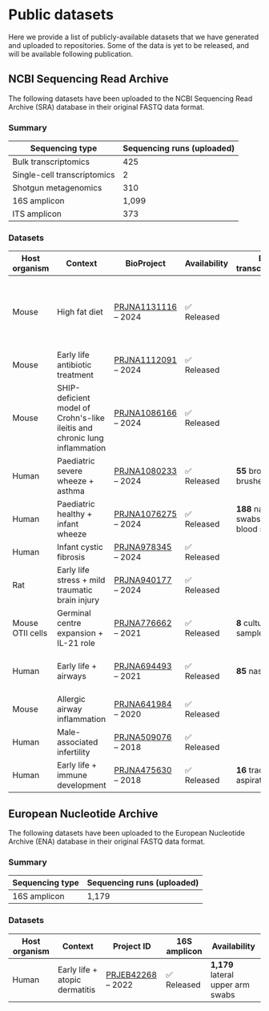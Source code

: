 # Public datasets

Here we provide a list of publicly-available datasets that we have generated and uploaded to repositories. Some of the data is yet to be released, and will be available following publication.

## NCBI Sequencing Read Archive

The following datasets have been uploaded to the NCBI Sequencing Read Archive (SRA) database in their original FASTQ data format.

### Summary

| Sequencing type | Sequencing runs (uploaded) |
|---|---|
| Bulk transcriptomics | 425 |
| Single-cell transcriptomics | 2 |
| Shotgun metagenomics | 310 |
| 16S amplicon | 1,099 |
| ITS amplicon | 373 |

### Datasets

| Host organism | Context | BioProject | Availability | Bulk transcriptomics | Single-cell transcriptomics| Shotgun metagenomics | 16S amplicon | ITS amplicon |
|---|---|---|---|---|---|---|---|---|
| Mouse | High fat diet | [PRJNA1131116](https://www.ncbi.nlm.nih.gov/bioproject/PRJNA1131116) &ndash; 2024 | :white_check_mark: Released | | | **24** ileum luminal samples + **24** ileum mucosal samples + **22** colon luminal samples | **30** stool samples | |
| Mouse | Early life antibiotic treatment | [PRJNA1112091](https://www.ncbi.nlm.nih.gov/bioproject/PRJNA1112091) &ndash; 2024 | :white_check_mark: Released | | **2** lung structural cell digests | **96** stool samples | **41** lung tissue samples + **30** BAL samples | |
| Mouse | SHIP-deficient model of Crohn's-like ileitis and chronic lung inflammation | [PRJNA1086166](https://www.ncbi.nlm.nih.gov/bioproject/PRJNA1086166) &ndash; 2024 | :white_check_mark: Released | | | | **24** stool samples | |
| Human | Paediatric severe wheeze + asthma | [PRJNA1080233](https://www.ncbi.nlm.nih.gov/bioproject/PRJNA1080233) &ndash; 2024 | :white_check_mark: Released | **55** bronchial brushes | | **28** bronchial brushes | | |
| Human | Paediatric healthy + infant wheeze | [PRJNA1076275](https://www.ncbi.nlm.nih.gov/bioproject/?term=PRJNA1076275) &ndash; 2024 | :white_check_mark: Released | **188** nasal swabs + **73** blood samples | | | **320** nasal swabs | **135** nasal swabs |
| Human | Infant cystic fibrosis | [PRJNA978345](https://www.ncbi.nlm.nih.gov/bioproject/?term=PRJNA978345) &ndash; 2024 | :white_check_mark: Released | | | **96** stool samples | **75** BAL samples | |
| Rat | Early life stress + mild traumatic brain injury | [PRJNA940177](https://www.ncbi.nlm.nih.gov/bioproject/?term=PRJNA940177) &ndash; 2024 | :white_check_mark: Released | | | | **76** stool samples | |
| Mouse OTII cells | Germinal centre expansion + IL-21 role | [PRJNA776662](https://www.ncbi.nlm.nih.gov/bioproject/PRJNA776662) &ndash; 2021 | :white_check_mark: Released | **8** culture samples | | | | |
| Human | Early life + airways | [PRJNA694493](https://www.ncbi.nlm.nih.gov/bioproject/PRJNA694493) &ndash; 2021 | :white_check_mark: Released | **85** nasal swabs | | | **118** nasal swabs + **119** oropharyngeal swabs | **119** nasal swabs + **119** oropharyngeal swabs |
| Mouse | Allergic airway inflammation | [PRJNA641984](https://www.ncbi.nlm.nih.gov/bioproject/PRJNA641984) &ndash; 2020 | :white_check_mark: Released | | | **20** stool samples | **127** stool samples | |
| Human | Male-associated infertility | [PRJNA509076](https://www.ncbi.nlm.nih.gov/bioproject/PRJNA509076) &ndash; 2018 | :white_check_mark: Released | | | | **94** seminal fluid samples | |
| Human | Early life + immune development | [PRJNA475630](https://www.ncbi.nlm.nih.gov/bioproject/PRJNA475630) &ndash; 2018 | :white_check_mark: Released | **16** tracheal aspirates | | | **45** tracheal aspirates | |

## European Nucleotide Archive

The following datasets have been uploaded to the European Nucleotide Archive (ENA) database in their original FASTQ data format.

### Summary

| Sequencing type | Sequencing runs (uploaded) |
|---|---|
| 16S amplicon | 1,179 |

### Datasets

| Host organism | Context | Project ID | 16S amplicon | Availability |
|---|---|---|---|---|
| Human | Early life + atopic dermatitis | [PRJEB42268](https://www.ebi.ac.uk/ena/browser/view/PRJEB42268) &ndash; 2022 | :white_check_mark: Released | **1,179** lateral upper arm swabs |